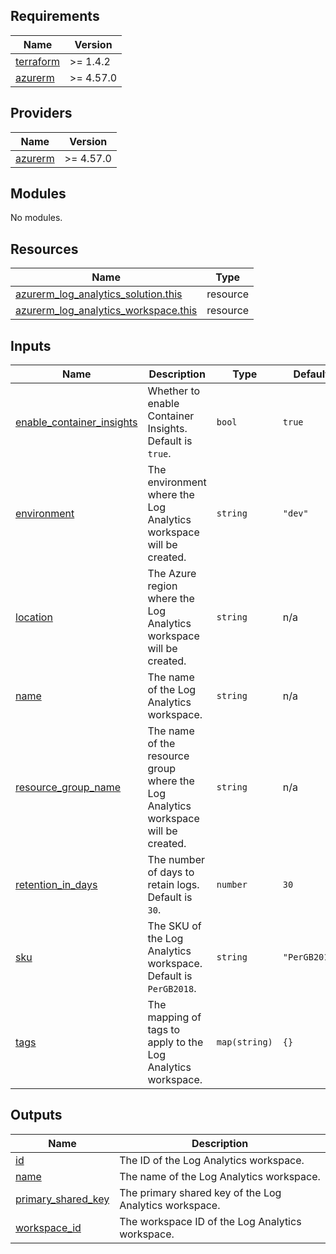 <!-- BEGIN_TF_DOCS -->
## Requirements

| Name | Version |
|------|---------|
| <a name="requirement_terraform"></a> [terraform](#requirement\_terraform) | >= 1.4.2 |
| <a name="requirement_azurerm"></a> [azurerm](#requirement\_azurerm) | >= 4.57.0 |

## Providers

| Name | Version |
|------|---------|
| <a name="provider_azurerm"></a> [azurerm](#provider\_azurerm) | >= 4.57.0 |

## Modules

No modules.

## Resources

| Name | Type |
|------|------|
| [azurerm_log_analytics_solution.this](https://registry.terraform.io/providers/hashicorp/azurerm/latest/docs/resources/log_analytics_solution) | resource |
| [azurerm_log_analytics_workspace.this](https://registry.terraform.io/providers/hashicorp/azurerm/latest/docs/resources/log_analytics_workspace) | resource |

## Inputs

| Name | Description | Type | Default | Required |
|------|-------------|------|---------|:--------:|
| <a name="input_enable_container_insights"></a> [enable\_container\_insights](#input\_enable\_container\_insights) | Whether to enable Container Insights. Default is `true`. | `bool` | `true` | no |
| <a name="input_environment"></a> [environment](#input\_environment) | The environment where the Log Analytics workspace will be created. | `string` | `"dev"` | no |
| <a name="input_location"></a> [location](#input\_location) | The Azure region where the Log Analytics workspace will be created. | `string` | n/a | yes |
| <a name="input_name"></a> [name](#input\_name) | The name of the Log Analytics workspace. | `string` | n/a | yes |
| <a name="input_resource_group_name"></a> [resource\_group\_name](#input\_resource\_group\_name) | The name of the resource group where the Log Analytics workspace will be created. | `string` | n/a | yes |
| <a name="input_retention_in_days"></a> [retention\_in\_days](#input\_retention\_in\_days) | The number of days to retain logs. Default is `30`. | `number` | `30` | no |
| <a name="input_sku"></a> [sku](#input\_sku) | The SKU of the Log Analytics workspace. Default is `PerGB2018`. | `string` | `"PerGB2018"` | no |
| <a name="input_tags"></a> [tags](#input\_tags) | The mapping of tags to apply to the Log Analytics workspace. | `map(string)` | `{}` | no |

## Outputs

| Name | Description |
|------|-------------|
| <a name="output_id"></a> [id](#output\_id) | The ID of the Log Analytics workspace. |
| <a name="output_name"></a> [name](#output\_name) | The name of the Log Analytics workspace. |
| <a name="output_primary_shared_key"></a> [primary\_shared\_key](#output\_primary\_shared\_key) | The primary shared key of the Log Analytics workspace. |
| <a name="output_workspace_id"></a> [workspace\_id](#output\_workspace\_id) | The workspace ID of the Log Analytics workspace. |
<!-- END_TF_DOCS -->
